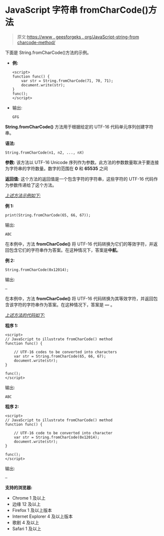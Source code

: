 # JavaScript 字符串 fromCharCode()方法

> 原文:[https://www . geesforgeks . org/JavaScript-string-from charcode-method/](https://www.geeksforgeeks.org/javascript-string-fromcharcode-method/)

下面是 String.fromCharCode()方法的示例。

*   **例:**

    ```
    <script> 
    function func() { 
        var str = String.fromCharCode(71, 70, 71); 
        document.write(str); 
    } 
    func(); 
    </script> 
    ```

*   输出:

    ```
    GFG

    ```

**String.fromCharCode()** 方法用于根据给定的 UTF-16 代码单元序列创建字符串。

**语法:**

```
String.fromCharCode(n1, n2, ..., nX)

```

**参数:**
该方法以 UTF-16 Unicode 序列作为参数。此方法的参数数量取决于要连接为字符串的字符数量。数字的范围在 **0** 和 **65535** 之间

**返回值:**
这个方法的返回值是一个包含字符的字符串，这些字符的 UTF-16 代码作为参数传递给了这个方法。

<u>*上述方法示例如下:*</u>

**例 1:**

```
print(String.fromCharCode(65, 66, 67));  

```

输出:

```
ABC

```

在本例中，方法 **fromCharCode()** 将 UTF-16 代码转换为它们的等效字符，并返回包含它们的字符串作为答案。在这种情况下，答案是**中航**。

**例 2:**

```
String.fromCharCode(0x12014);

```

输出:

```
—

```

在本例中，方法 **fromCharCode()** 将 UTF-16 代码转换为其等效字符，并返回包含该字符的字符串作为答案。在这种情况下，答案是 **—** 。

<u>*上述方法的代码如下:*</u>

**程序 1:**

```
<script>
// JavaScript to illustrate fromCharCode() method
function func() {

    // UTF-16 codes to be converted into characters
    var str = String.fromCharCode(65, 66, 67);
    document.write(str);
}

func();
</script>
```

输出:

```
ABC

```

**程序 2:**

```
<script>
// JavaScript to illustrate fromCharCode() method
function func() {

    // UTF-16 code to be converted into character
    var str = String.fromCharCode(0x12014);
    document.write(str); 
}

func();
</script>
```

输出:

```
—

```

**支持的浏览器:**

*   Chrome 1 及以上
*   边缘 12 及以上
*   Firefox 1 及以上版本
*   Internet Explorer 4 及以上版本
*   歌剧 4 及以上
*   Safari 1 及以上
